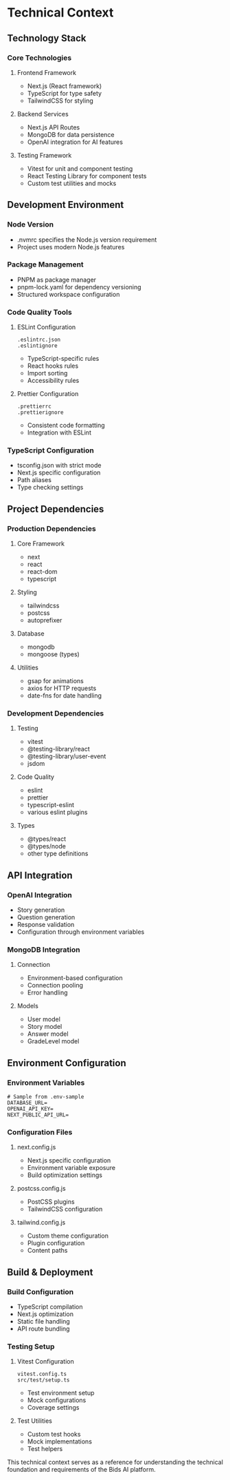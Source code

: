# Technical Context

## Technology Stack

### Core Technologies

1. Frontend Framework

   - Next.js (React framework)
   - TypeScript for type safety
   - TailwindCSS for styling

2. Backend Services

   - Next.js API Routes
   - MongoDB for data persistence
   - OpenAI integration for AI features

3. Testing Framework
   - Vitest for unit and component testing
   - React Testing Library for component tests
   - Custom test utilities and mocks

## Development Environment

### Node Version

- .nvmrc specifies the Node.js version requirement
- Project uses modern Node.js features

### Package Management

- PNPM as package manager
- pnpm-lock.yaml for dependency versioning
- Structured workspace configuration

### Code Quality Tools

1. ESLint Configuration

   ```
   .eslintrc.json
   .eslintignore
   ```

   - TypeScript-specific rules
   - React hooks rules
   - Import sorting
   - Accessibility rules

2. Prettier Configuration
   ```
   .prettierrc
   .prettierignore
   ```
   - Consistent code formatting
   - Integration with ESLint

### TypeScript Configuration

- tsconfig.json with strict mode
- Next.js specific configuration
- Path aliases
- Type checking settings

## Project Dependencies

### Production Dependencies

1. Core Framework

   - next
   - react
   - react-dom
   - typescript

2. Styling

   - tailwindcss
   - postcss
   - autoprefixer

3. Database

   - mongodb
   - mongoose (types)

4. Utilities
   - gsap for animations
   - axios for HTTP requests
   - date-fns for date handling

### Development Dependencies

1. Testing

   - vitest
   - @testing-library/react
   - @testing-library/user-event
   - jsdom

2. Code Quality

   - eslint
   - prettier
   - typescript-eslint
   - various eslint plugins

3. Types
   - @types/react
   - @types/node
   - other type definitions

## API Integration

### OpenAI Integration

- Story generation
- Question generation
- Response validation
- Configuration through environment variables

### MongoDB Integration

1. Connection

   - Environment-based configuration
   - Connection pooling
   - Error handling

2. Models
   - User model
   - Story model
   - Answer model
   - GradeLevel model

## Environment Configuration

### Environment Variables

```
# Sample from .env-sample
DATABASE_URL=
OPENAI_API_KEY=
NEXT_PUBLIC_API_URL=
```

### Configuration Files

1. next.config.js

   - Next.js specific configuration
   - Environment variable exposure
   - Build optimization settings

2. postcss.config.js

   - PostCSS plugins
   - TailwindCSS configuration

3. tailwind.config.js
   - Custom theme configuration
   - Plugin configuration
   - Content paths

## Build & Deployment

### Build Configuration

- TypeScript compilation
- Next.js optimization
- Static file handling
- API route bundling

### Testing Setup

1. Vitest Configuration

   ```
   vitest.config.ts
   src/test/setup.ts
   ```

   - Test environment setup
   - Mock configurations
   - Coverage settings

2. Test Utilities
   - Custom test hooks
   - Mock implementations
   - Test helpers

This technical context serves as a reference for understanding the technical foundation and requirements of the Bids AI platform.
